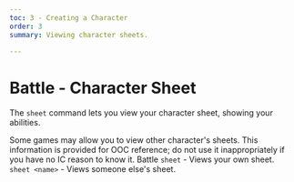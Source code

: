 ```yaml
---
toc: 3 - Creating a Character
order: 3
summary: Viewing character sheets.

---
```

# Battle - Character Sheet

The `sheet` command lets you view your character sheet, showing your abilities.

Some games may allow you to view other character's sheets.  This information is provided for OOC reference; do not use it inappropriately if you have no IC reason to know it.
Battle
`sheet` - Views your own sheet.
`sheet <name>` - Views someone else's sheet.
